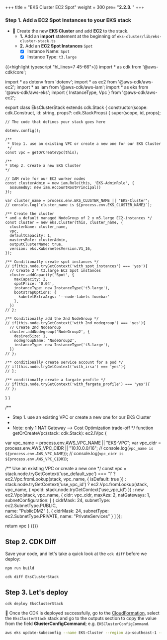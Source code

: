 +++
title = "EKS Cluster EC2 Spot"
weight = 300
pre= "<b>2.2.3. </b>"
+++

### Step 1. Add a EC2 Spot Instances to your EKS stack

* 🎯 Create the new **EKS Cluster** and add **EC2** to the stack.
    * **1.** Add an **import** statement at the beginning of `eks-cluster/lib/eks-cluster-stack.ts`
    * **2.** Add an **EC2 Spot Instances** `Spot`
        * [x] Instance Name: `Spot`
        * [x] Instance Type: `t3.large`

{{<highlight typescript "hl_lines=7 45-66">}}
import * as cdk from '@aws-cdk/core';

import * as dotenv from 'dotenv';
import * as ec2 from '@aws-cdk/aws-ec2';
import * as iam from '@aws-cdk/aws-iam';
import * as eks from '@aws-cdk/aws-eks';
import { InstanceType, Vpc } from '@aws-cdk/aws-ec2';

export class EksClusterStack extends cdk.Stack {
  constructor(scope: cdk.Construct, id: string, props?: cdk.StackProps) {
    super(scope, id, props);

    // The code that defines your stack goes here
    
    dotenv.config();

    /**
     * Step 1. use an existing VPC or create a new one for our EKS Cluster
     */  
    const vpc = getOrCreateVpc(this);
    
    /**
    * Step 2. Create a new EKS Cluster
    */  
    
    // IAM role for our EC2 worker nodes
    const clusterAdmin = new iam.Role(this, 'EKS-AdminRole', {
      assumedBy: new iam.AccountRootPrincipal()
    });

    var cluster_name = process.env.EKS_CLUSTER_NAME || "EKS-Cluster";
    // console.log(`cluster_name is ${process.env.EKS_CLUSTER_NAME}`);

    /** Create the cluster 
    * and a default managed NodeGroup of 2 x m5.large EC2-instances */
    const cluster = new eks.Cluster(this, cluster_name, {
      clusterName: cluster_name,
      vpc,
      defaultCapacity: 1,
      mastersRole: clusterAdmin,
      outputClusterName: true,
      version: eks.KubernetesVersion.V1_16,
    });
    
    /** Conditionally create spot instances */
    // if(this.node.tryGetContext('with_spot_instances') === 'yes'){
      // Create 2 * t3.large EC2 Spot instances
      cluster.addCapacity('Spot', {
        maxCapacity: 2,
        spotPrice: '0.04',
        instanceType: new InstanceType('t3.large'),
        bootstrapOptions: {
          kubeletExtraArgs: '--node-labels foo=bar'
        },
      })      
    // };
    
    /** Conditionally add the 2nd NodeGroup */
    // if(this.node.tryGetContext('with_2nd_nodegroup') === 'yes'){
      // Create 2nd NodeGroup
      cluster.addNodegroup('NodeGroup2', {
        desiredSize: 1,
        nodegroupName: 'NodeGroup2',
        instanceType: new InstanceType('t3.large'),
      })      
    // };
    
    /** conditionally create service account for a pod */
    // if(this.node.tryGetContext('with_irsa') === 'yes'){
    // };
    
    /** conditionally create a fargate profile */
    // if(this.node.tryGetContext('with_fargate_profile') === 'yes'){
    // };
    
  }
}

/**
 * Step 1. use an existing VPC or create a new one for our EKS Cluster
 * 
 * Note: only 1 NAT Gateway --> Cost Optimization trade-off
 */ 
function getOrCreateVpc(stack: cdk.Stack): ec2.IVpc {
  
  var vpc_name = process.env.AWS_VPC_NAME || "EKS-VPC";
  var vpc_cidr = process.env.AWS_VPC_CIDR || "10.10.0.0/16";
  // console.log(`vpc_name is ${process.env.AWS_VPC_NAME}`);
  // console.log(`vpc_cidr is ${process.env.AWS_VPC_CIDR}`);
  
  /** Use an existing VPC or create a new one */
  const vpc = stack.node.tryGetContext('use_default_vpc') === '1' ?
    ec2.Vpc.fromLookup(stack, vpc_name, { isDefault: true }) :
    stack.node.tryGetContext('use_vpc_id') ?
      ec2.Vpc.fromLookup(stack, vpc_name, 
        { vpcId: stack.node.tryGetContext('use_vpc_id') }) :
          new ec2.Vpc(stack, vpc_name, 
            { cidr: vpc_cidr,
              maxAzs: 2,
              natGateways: 1,
              subnetConfiguration: [
                { cidrMask: 24, subnetType: ec2.SubnetType.PUBLIC,  
                  name: "PublicDMZ"  },
                { cidrMask: 24, subnetType: ec2.SubnetType.PRIVATE, 
                  name: "PrivateServices" } ]
            });  
      
  return vpc
}
{{</highlight>}}


## Step 2. CDK Diff

Save your code, and let's take a quick look at the `cdk diff` before we deploy:

```
npm run build

cdk diff EksClusterStack
```


## Step 3. Let's deploy

```
cdk deploy EksClusterStack
```

🎯 Once the CDK is deployed successfully, go to the [CloudFormation](https://ap-southeast-1.console.aws.amazon.com/cloudformation/home?region=ap-southeast-1#/), select the `EksClusterStack` stack and go to the outputs section to copy the value from the field **~~Cluster~~ConfigCommand**; e.g. `EKSClusterConfigCommand`.

```bash
aws eks update-kubeconfig --name EKS-Cluster --region ap-southeast-1 --role-arn arn:aws:iam::XXX
```